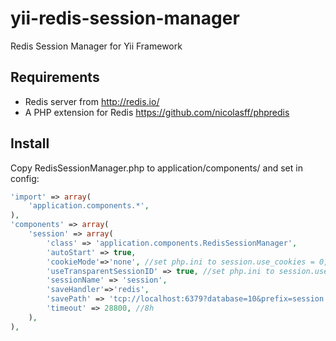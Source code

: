 yii-redis-session-manager
=========================

Redis Session Manager for Yii Framework

## Requirements

 * Redis server from http://redis.io/
 * A PHP extension for Redis https://github.com/nicolasff/phpredis

## Install

Copy RedisSessionManager.php to application/components/ and set in config:

```php
'import' => array(
    'application.components.*',
),
'components' => array(
    'session' => array(
        'class' => 'application.components.RedisSessionManager',
        'autoStart' => true,
        'cookieMode'=>'none', //set php.ini to session.use_cookies = 0, session.use_only_cookies = 0
        'useTransparentSessionID' => true, //set php.ini to session.use_trans_sid = 1
        'sessionName' => 'session',
        'saveHandler'=>'redis',
        'savePath' => 'tcp://localhost:6379?database=10&prefix=session::',
        'timeout' => 28800, //8h
    ),
),
```





